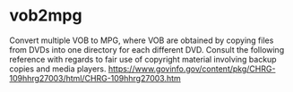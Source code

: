 # vob2mpg
Convert multiple VOB to MPG, where VOB are obtained by copying files from DVDs into one directory for each different DVD. 
Consult the following reference with regards to fair use of copyright material involving backup copies and media players.
https://www.govinfo.gov/content/pkg/CHRG-109hhrg27003/html/CHRG-109hhrg27003.htm
